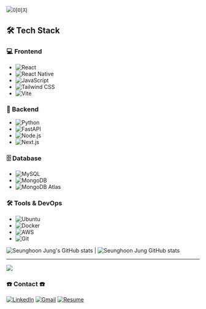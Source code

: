 ![이미지](https://capsule-render.vercel.app/api?type=blur&height=300&color=gradient&text=seuthootDev's%20GitHub&fontColor=475569)
<br>

## 🛠️ Tech Stack

### 💻 Frontend
- <img src="https://img.shields.io/badge/React-61DAFB?style=flat-square&logo=React&logoColor=black" alt="React"/>
- <img src="https://img.shields.io/badge/React_Native-61DAFB?style=flat-square&logo=React&logoColor=black" alt="React Native"/>
- <img src="https://img.shields.io/badge/JavaScript-F7DF1E?style=flat-square&logo=JavaScript&logoColor=black" alt="JavaScript"/>
- <img src="https://img.shields.io/badge/Tailwind_CSS-38B2AC?style=flat-square&logo=tailwind-css&logoColor=white" alt="Tailwind CSS"/>
- <img src="https://img.shields.io/badge/Vite-646CFF?style=flat-square&logo=Vite&logoColor=white" alt="Vite"/>

### 🔧 Backend
- <img src="https://img.shields.io/badge/Python-3776AB?style=flat-square&logo=Python&logoColor=white" alt="Python"/>
- <img src="https://img.shields.io/badge/FastAPI-009688?style=flat-square&logo=FastAPI&logoColor=white" alt="FastAPI"/>
- <img src="https://img.shields.io/badge/Node.js-339933?style=flat-square&logo=nodedotjs&logoColor=white" alt="Node.js"/>
- <img src="https://img.shields.io/badge/Next.js-000000?style=flat-square&logo=nextdotjs&logoColor=white" alt="Next.js"/>

### 🗄️ Database
- <img src="https://img.shields.io/badge/MySQL-4479A1?style=flat-square&logo=MySQL&logoColor=white" alt="MySQL"/>
- <img src="https://img.shields.io/badge/MongoDB-47A248?style=flat-square&logo=MongoDB&logoColor=white" alt="MongoDB"/>
- <img src="https://img.shields.io/badge/MongoDB_Atlas-47A248?style=flat-square&logo=MongoDB&logoColor=white" alt="MongoDB Atlas"/>

### 🛠️ Tools & DevOps
- <img src="https://img.shields.io/badge/Ubuntu-E95420?style=flat-square&logo=Ubuntu&logoColor=white" alt="Ubuntu"/>
- <img src="https://img.shields.io/badge/Docker-2496ED?style=flat-square&logo=Docker&logoColor=white" alt="Docker"/>
- <img src="https://img.shields.io/badge/AWS-232F3E?style=flat-square&logo=AmazonAWS&logoColor=white" alt="AWS"/>
- <img src="https://img.shields.io/badge/Git-F05032?style=flat-square&logo=Git&logoColor=white" alt="Git"/> 

![Seunghoon Jung's GitHub stats](https://github-readme-stats.vercel.app/api?username=seuthootDev&show_icons=true&theme=transparent) | ![Seunghoon Jung GitHub stats](https://github-readme-stats.vercel.app/api/top-langs/?username=seuthootdev&layout=compact&langs_count=10)


<!--
[![Check out seuthootDev's profile on stardev.io](https://stardev.io/developers/seuthootDev/badge/languages/locality.svg)](https://stardev.io/developers/seuthootDev)
-->




---------------------------------------------------------------------------------------------
<a href="https://github.com/devxb/gitanimals">
  <img src="https://render.gitanimals.org/farms/seuthootDev"/>
</a>

### ☎️ Contact ☎️
[![LinkedIn](https://custom-icon-badges.demolab.com/badge/LinkedIn-0A66C2?logo=linkedin-white&logoColor=fff)](https://www.linkedin.com/in/seunghoon-jung-38b270335/)
[![Gmail](https://img.shields.io/badge/Gmail-D14836?logo=gmail&logoColor=white)](mailto:seuthootdev@gmail.com)
[![Resume](https://img.shields.io/badge/Resume-Available-blue)](https://resume-jungseunghoon.vercel.app/)
